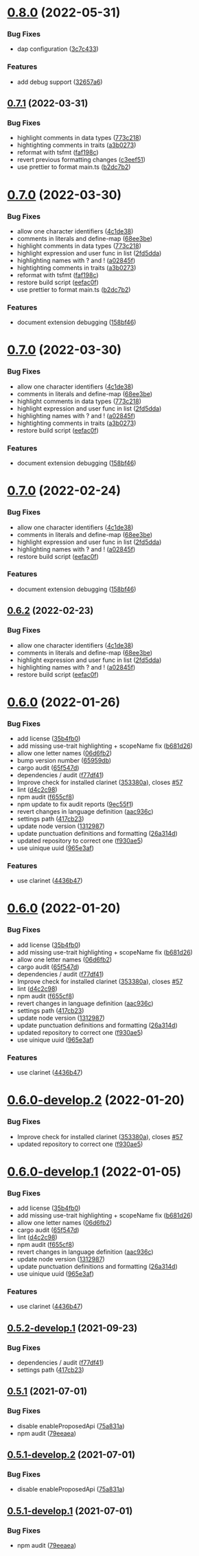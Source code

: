 # [0.8.0](https://github.com/hirosystems/clarity-lsp/compare/v0.7.1...v0.8.0) (2022-05-31)


### Bug Fixes

* dap configuration ([3c7c433](https://github.com/hirosystems/clarity-lsp/commit/3c7c4336ebf4e8496e6b63f904c181eddde5bc8d))


### Features

* add debug support ([32657a6](https://github.com/hirosystems/clarity-lsp/commit/32657a6cee84cec6683835009fede18f02bbdb46))

## [0.7.1](https://github.com/hirosystems/clarity-lsp/compare/v0.7.0...v0.7.1) (2022-03-31)


### Bug Fixes

* highlight comments in data types ([773c218](https://github.com/hirosystems/clarity-lsp/commit/773c218722672ff8227e3dec10ded552b0cf719b))
* hightighting comments in traits ([a3b0273](https://github.com/hirosystems/clarity-lsp/commit/a3b0273007e9fd01e5bd07b610faf6cd9cf63904))
* reformat with tsfmt ([faf198c](https://github.com/hirosystems/clarity-lsp/commit/faf198c8d53cbb8bcd45cf19672e782f6b937f69))
* revert previous formatting changes ([c3eef51](https://github.com/hirosystems/clarity-lsp/commit/c3eef513b596543163d8146e0bccc9f6b5bb43d7))
* use prettier to format main.ts ([b2dc7b2](https://github.com/hirosystems/clarity-lsp/commit/b2dc7b2bc83825188749b35c77ba4ba27439167d))

# [0.7.0](https://github.com/hirosystems/clarity-lsp/compare/v0.6.1...v0.7.0) (2022-03-30)


### Bug Fixes

* allow one character identifiers ([4c1de38](https://github.com/hirosystems/clarity-lsp/commit/4c1de3891bb37580c7d27661e9b5517ec1fb4ee7))
* comments in literals and define-map ([68ee3be](https://github.com/hirosystems/clarity-lsp/commit/68ee3be455da4f0b31df8e04033142615f22ff3f))
* highlight comments in data types ([773c218](https://github.com/hirosystems/clarity-lsp/commit/773c218722672ff8227e3dec10ded552b0cf719b))
* highlight expression and user func in list ([2fd5dda](https://github.com/hirosystems/clarity-lsp/commit/2fd5ddae5cc8836b91ccbcd14dda5601e3ceb520))
* highlighting names with ? and ! ([a02845f](https://github.com/hirosystems/clarity-lsp/commit/a02845fcc74665df2dc3e72c73066e45e9766f20))
* hightighting comments in traits ([a3b0273](https://github.com/hirosystems/clarity-lsp/commit/a3b0273007e9fd01e5bd07b610faf6cd9cf63904))
* reformat with tsfmt ([faf198c](https://github.com/hirosystems/clarity-lsp/commit/faf198c8d53cbb8bcd45cf19672e782f6b937f69))
* restore build script ([eefac0f](https://github.com/hirosystems/clarity-lsp/commit/eefac0ff4ec7591f5ca53612346b19730838f5b9))
* use prettier to format main.ts ([b2dc7b2](https://github.com/hirosystems/clarity-lsp/commit/b2dc7b2bc83825188749b35c77ba4ba27439167d))


### Features

* document extension debugging ([158bf46](https://github.com/hirosystems/clarity-lsp/commit/158bf465814c2e4a9957ca057262f79db7b3d13f))

# [0.7.0](https://github.com/hirosystems/clarity-lsp/compare/v0.6.1...v0.7.0) (2022-03-30)


### Bug Fixes

* allow one character identifiers ([4c1de38](https://github.com/hirosystems/clarity-lsp/commit/4c1de3891bb37580c7d27661e9b5517ec1fb4ee7))
* comments in literals and define-map ([68ee3be](https://github.com/hirosystems/clarity-lsp/commit/68ee3be455da4f0b31df8e04033142615f22ff3f))
* highlight comments in data types ([773c218](https://github.com/hirosystems/clarity-lsp/commit/773c218722672ff8227e3dec10ded552b0cf719b))
* highlight expression and user func in list ([2fd5dda](https://github.com/hirosystems/clarity-lsp/commit/2fd5ddae5cc8836b91ccbcd14dda5601e3ceb520))
* highlighting names with ? and ! ([a02845f](https://github.com/hirosystems/clarity-lsp/commit/a02845fcc74665df2dc3e72c73066e45e9766f20))
* hightighting comments in traits ([a3b0273](https://github.com/hirosystems/clarity-lsp/commit/a3b0273007e9fd01e5bd07b610faf6cd9cf63904))
* restore build script ([eefac0f](https://github.com/hirosystems/clarity-lsp/commit/eefac0ff4ec7591f5ca53612346b19730838f5b9))


### Features

* document extension debugging ([158bf46](https://github.com/hirosystems/clarity-lsp/commit/158bf465814c2e4a9957ca057262f79db7b3d13f))

# [0.7.0](https://github.com/hirosystems/clarity-lsp/compare/v0.6.1...v0.7.0) (2022-02-24)


### Bug Fixes

* allow one character identifiers ([4c1de38](https://github.com/hirosystems/clarity-lsp/commit/4c1de3891bb37580c7d27661e9b5517ec1fb4ee7))
* comments in literals and define-map ([68ee3be](https://github.com/hirosystems/clarity-lsp/commit/68ee3be455da4f0b31df8e04033142615f22ff3f))
* highlight expression and user func in list ([2fd5dda](https://github.com/hirosystems/clarity-lsp/commit/2fd5ddae5cc8836b91ccbcd14dda5601e3ceb520))
* highlighting names with ? and ! ([a02845f](https://github.com/hirosystems/clarity-lsp/commit/a02845fcc74665df2dc3e72c73066e45e9766f20))
* restore build script ([eefac0f](https://github.com/hirosystems/clarity-lsp/commit/eefac0ff4ec7591f5ca53612346b19730838f5b9))


### Features

* document extension debugging ([158bf46](https://github.com/hirosystems/clarity-lsp/commit/158bf465814c2e4a9957ca057262f79db7b3d13f))

## [0.6.2](https://github.com/hirosystems/clarity-lsp/compare/v0.6.1...v0.6.2) (2022-02-23)


### Bug Fixes

* allow one character identifiers ([4c1de38](https://github.com/hirosystems/clarity-lsp/commit/4c1de3891bb37580c7d27661e9b5517ec1fb4ee7))
* comments in literals and define-map ([68ee3be](https://github.com/hirosystems/clarity-lsp/commit/68ee3be455da4f0b31df8e04033142615f22ff3f))
* highlight expression and user func in list ([2fd5dda](https://github.com/hirosystems/clarity-lsp/commit/2fd5ddae5cc8836b91ccbcd14dda5601e3ceb520))
* highlighting names with ? and ! ([a02845f](https://github.com/hirosystems/clarity-lsp/commit/a02845fcc74665df2dc3e72c73066e45e9766f20))
* restore build script ([eefac0f](https://github.com/hirosystems/clarity-lsp/commit/eefac0ff4ec7591f5ca53612346b19730838f5b9))

# [0.6.0](https://github.com/hirosystems/clarity-lsp/compare/v0.5.1...v0.6.0) (2022-01-26)


### Bug Fixes

* add license ([35b4fb0](https://github.com/hirosystems/clarity-lsp/commit/35b4fb0ef81085f01f9e413c51ca7ada1642352e))
* add missing use-trait highlighting + scopeName fix ([b681d26](https://github.com/hirosystems/clarity-lsp/commit/b681d265d4e7fcf823bb44cb8b6a65675ea4b102))
* allow one letter names ([06d6fb2](https://github.com/hirosystems/clarity-lsp/commit/06d6fb24a666349798ff6db9bd1485b2d7dd8aab))
* bump version number ([65959db](https://github.com/hirosystems/clarity-lsp/commit/65959db380cdbb9def2699f9c4f6fe70bb402d7d))
* cargo audit ([65f547d](https://github.com/hirosystems/clarity-lsp/commit/65f547dd2fa29b8d9f58b82e18a0c410c0c61ddd))
* dependencies / audit ([f77df41](https://github.com/hirosystems/clarity-lsp/commit/f77df4144c69a29de240b65023e1f4b2547493bd))
* Improve check for installed clarinet ([353380a](https://github.com/hirosystems/clarity-lsp/commit/353380ae61acce138ef8a8179858274b72733f5c)), closes [#57](https://github.com/hirosystems/clarity-lsp/issues/57)
* lint ([d4c2c98](https://github.com/hirosystems/clarity-lsp/commit/d4c2c9826d193392c60ff6e614746d6bab6318b1))
* npm audit ([f655cf8](https://github.com/hirosystems/clarity-lsp/commit/f655cf86bc5922766adc5c6815bdf7db06a0fbe1))
* npm update to fix audit reports ([9ec55f1](https://github.com/hirosystems/clarity-lsp/commit/9ec55f1ebf6b8df0da710382a6aa2fdd6d8ebffa))
* revert changes in language definition ([aac936c](https://github.com/hirosystems/clarity-lsp/commit/aac936c867288b7e0e25cf8c91e7d36bd8f7659f))
* settings path ([417cb23](https://github.com/hirosystems/clarity-lsp/commit/417cb23343451824d990716036600e832d53120a))
* update node version ([1312987](https://github.com/hirosystems/clarity-lsp/commit/1312987d1709fb9a20154968e3e67457510545fb))
* update punctuation definitions and formatting ([26a314d](https://github.com/hirosystems/clarity-lsp/commit/26a314d07ee38398dada313f3206a8c59e4a0676))
* updated repository to correct one ([f930ae5](https://github.com/hirosystems/clarity-lsp/commit/f930ae5b1db6e8a216ad321d682c423f66d195cf))
* use uinique uuid ([965e3af](https://github.com/hirosystems/clarity-lsp/commit/965e3af074425679be5062095b10305fa64ebec0))


### Features

* use clarinet ([4436b47](https://github.com/hirosystems/clarity-lsp/commit/4436b477a51fe0eb9fd27615a0d019fd3f124c74))

# [0.6.0](https://github.com/hirosystems/clarity-lsp/compare/v0.5.1...v0.6.0) (2022-01-20)


### Bug Fixes

* add license ([35b4fb0](https://github.com/hirosystems/clarity-lsp/commit/35b4fb0ef81085f01f9e413c51ca7ada1642352e))
* add missing use-trait highlighting + scopeName fix ([b681d26](https://github.com/hirosystems/clarity-lsp/commit/b681d265d4e7fcf823bb44cb8b6a65675ea4b102))
* allow one letter names ([06d6fb2](https://github.com/hirosystems/clarity-lsp/commit/06d6fb24a666349798ff6db9bd1485b2d7dd8aab))
* cargo audit ([65f547d](https://github.com/hirosystems/clarity-lsp/commit/65f547dd2fa29b8d9f58b82e18a0c410c0c61ddd))
* dependencies / audit ([f77df41](https://github.com/hirosystems/clarity-lsp/commit/f77df4144c69a29de240b65023e1f4b2547493bd))
* Improve check for installed clarinet ([353380a](https://github.com/hirosystems/clarity-lsp/commit/353380ae61acce138ef8a8179858274b72733f5c)), closes [#57](https://github.com/hirosystems/clarity-lsp/issues/57)
* lint ([d4c2c98](https://github.com/hirosystems/clarity-lsp/commit/d4c2c9826d193392c60ff6e614746d6bab6318b1))
* npm audit ([f655cf8](https://github.com/hirosystems/clarity-lsp/commit/f655cf86bc5922766adc5c6815bdf7db06a0fbe1))
* revert changes in language definition ([aac936c](https://github.com/hirosystems/clarity-lsp/commit/aac936c867288b7e0e25cf8c91e7d36bd8f7659f))
* settings path ([417cb23](https://github.com/hirosystems/clarity-lsp/commit/417cb23343451824d990716036600e832d53120a))
* update node version ([1312987](https://github.com/hirosystems/clarity-lsp/commit/1312987d1709fb9a20154968e3e67457510545fb))
* update punctuation definitions and formatting ([26a314d](https://github.com/hirosystems/clarity-lsp/commit/26a314d07ee38398dada313f3206a8c59e4a0676))
* updated repository to correct one ([f930ae5](https://github.com/hirosystems/clarity-lsp/commit/f930ae5b1db6e8a216ad321d682c423f66d195cf))
* use uinique uuid ([965e3af](https://github.com/hirosystems/clarity-lsp/commit/965e3af074425679be5062095b10305fa64ebec0))


### Features

* use clarinet ([4436b47](https://github.com/hirosystems/clarity-lsp/commit/4436b477a51fe0eb9fd27615a0d019fd3f124c74))

# [0.6.0-develop.2](https://github.com/hirosystems/clarity-lsp/compare/v0.6.0-develop.1...v0.6.0-develop.2) (2022-01-20)


### Bug Fixes

* Improve check for installed clarinet ([353380a](https://github.com/hirosystems/clarity-lsp/commit/353380ae61acce138ef8a8179858274b72733f5c)), closes [#57](https://github.com/hirosystems/clarity-lsp/issues/57)
* updated repository to correct one ([f930ae5](https://github.com/hirosystems/clarity-lsp/commit/f930ae5b1db6e8a216ad321d682c423f66d195cf))

# [0.6.0-develop.1](https://github.com/hirosystems/clarity-lsp/compare/v0.5.2-develop.1...v0.6.0-develop.1) (2022-01-05)


### Bug Fixes

* add license ([35b4fb0](https://github.com/hirosystems/clarity-lsp/commit/35b4fb0ef81085f01f9e413c51ca7ada1642352e))
* add missing use-trait highlighting + scopeName fix ([b681d26](https://github.com/hirosystems/clarity-lsp/commit/b681d265d4e7fcf823bb44cb8b6a65675ea4b102))
* allow one letter names ([06d6fb2](https://github.com/hirosystems/clarity-lsp/commit/06d6fb24a666349798ff6db9bd1485b2d7dd8aab))
* cargo audit ([65f547d](https://github.com/hirosystems/clarity-lsp/commit/65f547dd2fa29b8d9f58b82e18a0c410c0c61ddd))
* lint ([d4c2c98](https://github.com/hirosystems/clarity-lsp/commit/d4c2c9826d193392c60ff6e614746d6bab6318b1))
* npm audit ([f655cf8](https://github.com/hirosystems/clarity-lsp/commit/f655cf86bc5922766adc5c6815bdf7db06a0fbe1))
* revert changes in language definition ([aac936c](https://github.com/hirosystems/clarity-lsp/commit/aac936c867288b7e0e25cf8c91e7d36bd8f7659f))
* update node version ([1312987](https://github.com/hirosystems/clarity-lsp/commit/1312987d1709fb9a20154968e3e67457510545fb))
* update punctuation definitions and formatting ([26a314d](https://github.com/hirosystems/clarity-lsp/commit/26a314d07ee38398dada313f3206a8c59e4a0676))
* use uinique uuid ([965e3af](https://github.com/hirosystems/clarity-lsp/commit/965e3af074425679be5062095b10305fa64ebec0))


### Features

* use clarinet ([4436b47](https://github.com/hirosystems/clarity-lsp/commit/4436b477a51fe0eb9fd27615a0d019fd3f124c74))

## [0.5.2-develop.1](https://github.com/hirosystems/clarity-lsp/compare/v0.5.1...v0.5.2-develop.1) (2021-09-23)


### Bug Fixes

* dependencies / audit ([f77df41](https://github.com/hirosystems/clarity-lsp/commit/f77df4144c69a29de240b65023e1f4b2547493bd))
* settings path ([417cb23](https://github.com/hirosystems/clarity-lsp/commit/417cb23343451824d990716036600e832d53120a))

## [0.5.1](https://github.com/hirosystems/clarity-lsp/compare/v0.5.0...v0.5.1) (2021-07-01)


### Bug Fixes

* disable enableProposedApi ([75a831a](https://github.com/hirosystems/clarity-lsp/commit/75a831a65f7d209520281f7afae6acf06bc72a61))
* npm audit ([79eeaea](https://github.com/hirosystems/clarity-lsp/commit/79eeaea773b1443e5f947404e7bc3469a1b407b3))

## [0.5.1-develop.2](https://github.com/hirosystems/clarity-lsp/compare/v0.5.1-develop.1...v0.5.1-develop.2) (2021-07-01)


### Bug Fixes

* disable enableProposedApi ([75a831a](https://github.com/hirosystems/clarity-lsp/commit/75a831a65f7d209520281f7afae6acf06bc72a61))

## [0.5.1-develop.1](https://github.com/hirosystems/clarity-lsp/compare/v0.5.0...v0.5.1-develop.1) (2021-07-01)


### Bug Fixes

* npm audit ([79eeaea](https://github.com/hirosystems/clarity-lsp/commit/79eeaea773b1443e5f947404e7bc3469a1b407b3))

